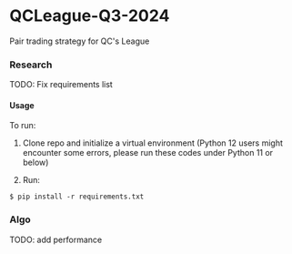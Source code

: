 # QCLeague-Q3-2024
Pair trading strategy for QC's League

### Research 

TODO: Fix requirements list

#### Usage

To run:

1. Clone repo and initialize a virtual environment (Python 12 users might encounter some errors, please run these codes under Python 11 or below)

2. Run:

``` {.sourceCode .bash}
$ pip install -r requirements.txt
```

### Algo

TODO: add performance
